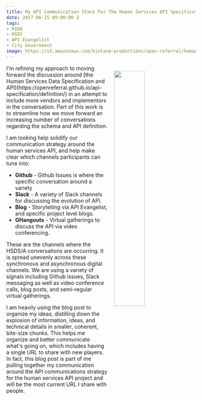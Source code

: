 ```yaml
---
title: My API Communication Stack For The Human Services API Specification
date: 2017-06-15 09:00:00 Z
tags:
- HSDA
- HSDS
- API Evangelist
- City Government
image: https://s3.amazonaws.com/kinlane-productions/open-referral/human-services-data-specification-draft-snapshot.png
---
```


<p><img src="https://s3.amazonaws.com/kinlane-productions/open-referral/human-services-data-specification-draft-snapshot.png" align="right" width="40%" style="padding: 15px" /></p>I'm refining my approach to moving forward the discussion around [the Human Services Data Specification and API](https://openreferral.github.io/api-specification/definition/) in an attempt to include more vendors and implementors in the conversation. Part of this work is to streamline how we move forward an increasing number of conversations regarding the schema and API definition.

I am looking help solidify our communication strategy around the human services API, and help make clear which channels participants can tune into:

* **Github** - Github Issues is where the specific conversation around a variety 
* **Slack** - A variety of Slack channels for discussing the evolution of API.
* **Blog** - Storytelling via API Evangelist, and specific project level blogs.
* **GHangouts** - Virtual gatherings to discuss the API via video conferencing.

These are the channels where the HSDS/A conversations are occurring. It is spread unevenly across these synchronous and asynchronous digital channels. We are using a variety of signals including Github issues, Slack messaging as well as video conference calls, blog posts, and semi-regular virtual gatherings.

I am heavily using the blog post to organize my ideas, distilling down the explosion of information, ideas, and technical details in smaller, coherent, bite-size chunks. This helps me organize and better communicate what's going on, which includes having a single URL to share with new players. In fact, this blog post is part of me pulling together my communication around the API communications strategy for the human services API project and will be the most current URL I share with people.
